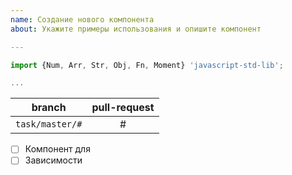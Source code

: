 ```yaml
---
name: Создание нового компонента
about: Укажите примеры использования и опишите компонент

---
```


```javascript
import {Num, Arr, Str, Obj, Fn, Moment} 'javascript-std-lib';

...
```

|       branch      | pull-request |
| :---------------: | :----------: |
| `task/master/#`   | #            |

- [ ] Компонент для
- [ ] Зависимости
